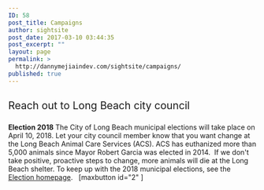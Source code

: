 ```yaml
---
ID: 58
post_title: Campaigns
author: sightsite
post_date: 2017-03-10 03:44:35
post_excerpt: ""
layout: page
permalink: >
  http://dannymejiaindev.com/sightsite/campaigns/
published: true
---
```

## <span style="font-weight: 400;">Reach out to Long Beach city council</span>

### 

**Election 2018** <span style="font-weight: 400;">The City of Long Beach municipal elections will take place on April 10, 2018.</span> Let your city council member know that you want change at the Long Beach Animal Care Services (ACS). ACS has euthanized more than 5,000 animals since Mayor Robert Garcia was elected in 2014.  If we don't take positive, proactive steps to change, more animals will die at the Long Beach shelter. <span style="font-weight: 400;">To keep up with the 2018 municipal elections, see the </span>[<span style="font-weight: 400;">Election homepage</span>][1]<span style="font-weight: 400;">.</span>   [maxbutton id="2" ]

 [1]: http://www.longbeach.gov/cityclerk/elections/election-home-page/